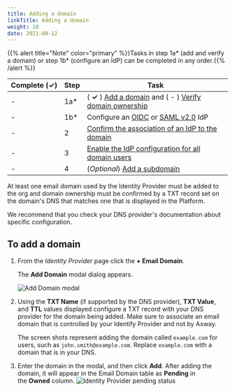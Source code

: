 ```yaml
---
title: Adding a domain
linkTitle: Adding a domain
weight: 10
date: 2021-08-12
---
```


{{% alert title="Note" color="primary" %}}Tasks in step 1a\* (add and verify a domain) or step 1b\* (configure an IdP) can be completed in any order.{{% /alert %}}

| Complete (**✓)** | Step | Task |
| --- | --- | --- |
| \- | 1a\* | ( **✓** ) [Add a domain](/docs/management_guide/configuring_and_managing_identity_providers/managing_domains/adding_a_domain/) and ( - ) [Verify domain ownership](/docs/management_guide/configuring_and_managing_identity_providers/managing_domains/verifying_domain_ownership/) |
| \- | 1b\* | Configure an [OIDC](/docs/management_guide/configuring_and_managing_identity_providers/managing_identity_provider_configuration/configuring_an_openid_connect_idp/) or [SAML v2.0](/docs/management_guide/configuring_and_managing_identity_providers/managing_identity_provider_configuration/configuring_a_saml_v2.0_idp/) IdP |
| \- | 2 | [Confirm the association of an IdP to the domain](/docs/management_guide/configuring_and_managing_identity_providers/enabling_identity_provider_configuration/confirming_the_association_of_an_idp_to_the_domain/) |
| \- | 3 | [Enable the IdP configuration for all domain users](/docs/management_guide/configuring_and_managing_identity_providers/enabling_identity_provider_configuration/enabling_idp_configuration_for_all_domain_users/) |
| \- | 4 | (_Optional_) [Add a subdomain](/docs/management_guide/configuring_and_managing_identity_providers/managing_domains/adding_a_subdomain/) |

At least one email domain used by the Identity Provider must be added to the org and domain ownership must be confirmed by a TXT record set on the domain's DNS that matches one that is displayed in the Platform.

We recommend that you check your DNS provider's documentation about specific configuration.

## To add a domain

1. From the _Identity Provider_ page click the **\+ Email Domain**.

    The **Add Domain** modal dialog appears.

    ![Add Domain modal](/Images/domain_add.png)
2. Using the **TXT Name** (if supported by the DNS provider), **TXT Value**, and **TTL** values displayed configure a TXT record with your DNS provider for the domain being added. Make sure to associate an email domain that is controlled by your Identify Provider and not by Axway.

    The screen shots represent adding the domain called `example.com` for users, such as `john.smith@example.com`. Replace `example.com` with a domain that is in your DNS.
3. Enter the domain in the modal, and then click **Add**. After adding the domain, it will appear in the Email Domain table as **Pending** in the **Owned** column.
    ![Identity Provider pending status](/Images/domain_check_txt_dropdown.png)
